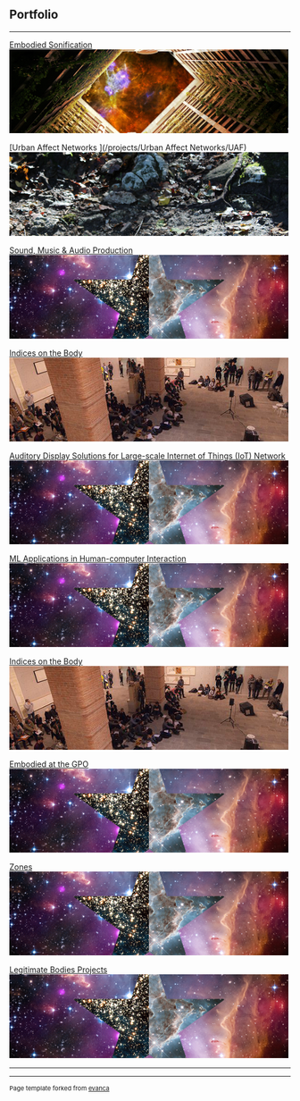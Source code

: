 ## Portfolio

---
<!-- //Use some ahref tags to make the images link across to the pages also -->
[Embodied Sonification](/projects/embodied_sonification/embodied_sonification)
<img src="images/tabs/HCtab.png?raw=true"/>

[Urban Affect Networks ](/projects/Urban Affect Networks/UAF)
<img src="images/tabs/UAFtab.png?raw=true"/>

[Sound, Music & Audio Production](/projects/Music/music)
<img src="images/tabs/STRtab.png?raw=true"/>

[Indices on the Body](/projects/indices/indices_audio)
<img src="images/tabs/JLNtab.png?raw=true"/>

[Auditory Display Solutions for Large-scale Internet of Things (IoT) Network ](/projects/ad4iot/AD4IoT)
<img src="images/tabs/STRtab.png?raw=true"/>

[ML Applications in Human-computer Interaction](/projects/Music/music)
<img src="images/tabs/STRtab.png?raw=true"/>

[Indices on the Body](/projects/indices/indices_audio)
<img src="images/tabs/JLNtab.png?raw=true"/>

[Embodied at the GPO](/projects/embodied_sonification/embodied_sonification)
<img src="images/tabs/STRtab.png?raw=true"/>

[Zones](/projects/embodied_sonification/embodied_sonification)
<img src="images/tabs/STRtab.png?raw=true"/>

[Legitimate Bodies Projects](/projects/Music/music)
<img src="images/tabs/STRtab.png?raw=true"/>


---

---
<p style="font-size:11px">Page template forked from <a href="https://github.com/evanca/quick-portfolio">evanca</a></p>
<!-- Remove above link if you don't want to attibute -->
